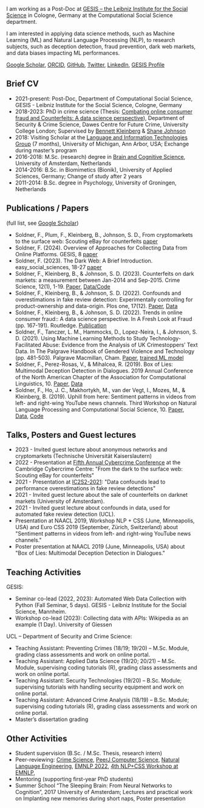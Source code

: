 
I am working as a Post-Doc at [GESIS – the Leibniz Institute for the Social Science](https://www.gesis.org/home) in Cologne, Germany at the Computational Social Science department. 

I am interested in applying data science methods, such as Machine Learning (ML) and Natural Language Processing (NLP), to research subjects, such as deception detection, fraud prevention, dark web markets, and data biases impacting ML performances.

[Google Scholar](https://scholar.google.com/citations?hl=en&user=fAMVIXYAAAAJ), [ORCID](https://orcid.org/0000-0001-5324-3581), [GitHub](https://github.com/Felix-Soldner), [Twitter](https://twitter.com/FelixSoldner), [LinkedIn](https://www.linkedin.com/in/felix-soldner/), [GESIS Profile](https://www.gesis.org/institut/mitarbeiterverzeichnis/person/Felix.Soldner)

## Brief CV
- 2021-present: Post-Doc, Department of Computational Social Science, GESIS - Leibniz Institute for the Social Science, Cologne, Germany
-	2018-2023: PhD in crime science (Thesis: [Combating online consumer fraud and Counterfeits: A data science perspective](https://discovery.ucl.ac.uk/id/eprint/10182179/)), Department of Security & Crime Science, Dawes Centre for Future Crime, University College London; Supervised by [Bennett Kleinberg](https://bkleinberg.net/) & [Shane Johnson]( https://www.ucl.ac.uk/jill-dando-institute/about-us/people/academic-staff/shane-johnson)
-	2018: Visiting Scholar at the [Language and Information Technologies Group]( http://lit.eecs.umich.edu/) (7 months), University of Michigan, Ann Arbor, USA; Exchange during master’s program
-	2016-2018: M.Sc. (research) degree in [Brain and Cognitive Science]( https://iis.uva.nl/en/shared/subsites/graduate-school-of-sciences/en/research-masters/brain-and-cognitive-sciences/brain-and-cognitive-sciences.html?1570374685127=), University of Amsterdam, Netherlands
-	2014-2016: B.Sc. in Biomimetics (Bionik), University of Applied Sciences, Germany; Change of study after 2 years
-	2011-2014: B.Sc. degree in Psychology, University of Groningen, Netherlands

## Publications / Papers 
(full list, see [Google Scholar](https://scholar.google.com/citations?hl=en&user=fAMVIXYAAAAJ))
- Soldner, F., Plum, F., Kleinberg, B., Johnson, S. D., From cryptomarkets to the surface web: Scouting eBay for counterfeits [paper](https://arxiv.org/pdf/2406.05021)
- Soldner, F. (2024). Overview of Approaches for Collecting Data from Online Platforms. GESIS, 8 [paper](https://www.gesis.org/fileadmin/admin/Dateikatalog/pdf/guides/08_Soldner_Overview_Collecting_Platform_Data.pdf)
- Soldner, F. (2023). The Dark Web: A Brief Introduction. easy_social_sciences, 18-27 [paper](https://www.ssoar.info/ssoar/handle/document/90697)
- Soldner, F., Kleinberg, B., & Johnson, S. D. (2023). Counterfeits on dark markets: a measurement between Jan-2014 and Sep-2015. Crime Science, 12(1), 1-19. [Paper](https://crimesciencejournal.biomedcentral.com/articles/10.1186/s40163-023-00195-2), [Data/Code](https://osf.io/32au4/)
- Soldner, F., Kleinberg, B., & Johnson, S. D. (2022). Confounds and overestimations in fake review detection: Experimentally controlling for product-ownership and data-origin. Plos one, 17(12). [Paper](https://doi.org/10.1371/journal.pone.0277869), [Data](https://osf.io/29euc/)
- Soldner, F., Kleinberg, B., & Johnson, S. D. (2022). Trends in online consumer fraud:: A data science perspective. In A Fresh Look at Fraud (pp. 167-191). Routledge. [Publication](https://www.taylorfrancis.com/chapters/edit/10.4324/9781003017189-9/trends-online-consumer-fraud-felix-soldner-bennett-kleinberg-shane-johnson)
- Soldner, F., Tanczer, L. M., Hammocks, D., Lopez-Neira, I., & Johnson, S. D. (2021). Using Machine Learning Methods to Study Technology-Facilitated Abuse: Evidence from the Analysis of UK Crimestoppers’ Text Data. In The Palgrave Handbook of Gendered Violence and Technology (pp. 481-503). Palgrave Macmillan, Cham. [Paper](https://link.springer.com/chapter/10.1007/978-3-030-83734-1_24), [trained ML model](https://osf.io/fea5j/?%20view_only=35786879fdee4d21bc1da71cba3661d1)
-	Soldner, F., Perez-Rosas, V., & Mihalcea, R. (2019). Box of Lies: Multimodal Deception Detection in Dialogues. 2019 Annual Conference of the North American Chapter of the Association for Computational Linguistics, 10. [Paper](https://www.aclweb.org/anthology/N19-1175/), [Data](http://web.eecs.umich.edu/~mihalcea/downloads/multimodalDialogDeception.zip)
-	Soldner, F., Ho, J. C., Makhortykh, M., van der Vegt, I., Mozes, M., & Kleinberg, B. (2019). Uphill from here: Sentiment patterns in videos from left- and right-wing YouTube news channels. Third Workshop on Natural Language Processing and Computational Social Science, 10. [Paper](https://www.aclweb.org/anthology/W19-2110/), [Data]( https://github.com/ben-aaron188/ltta_workshop), [Code](https://github.com/ben-aaron188/naive_context_sentiment)


## Talks, Posters and Guest lectures
- 2023 - Invited guest lecture about anonymous networks and cryptomarkets (Technische Universität Kaiserslautern)
- 2022 - Presentation at [Fifth Annual Cybercrime Conference](https://www.cambridgecybercrime.uk/conference2022.html) at the Cambridge Cybercrime Centre: "From the dark to the surface web: Scouting eBay for counterfeits"
- 2021 - Presentation at [IC2S2-2021](https://ic2s2-2021.ethz.ch/): "Data confounds lead to performance overestimations in fake review detections"
- 2021 - Invited guest lecture about the sale of counterfeits on darknet markets (University of Amsterdam).
- 2021 - Invited guest lecture about confounds in data, used for automated fake review detection (UCL).
-	Presentation at NAACL 2019, Workshop NLP + CSS (June, Minneapolis, USA) and Euro CSS 2019 (September, Zürich, Switzerland) about "Sentiment patterns in videos from left- and right-wing YouTube news channels."
- Poster presentation at NAACL 2019 (June, Minneapolis, USA) about "Box of Lies: Multimodal Deception Detection in Dialogues."


## Teaching Activities
GESIS:
- Seminar co-lead (2022, 2023): Automated Web Data Collection with Python (Fall Seminar, 5 days). GESIS - Leibniz Institute for the Social Science, Mannheim.
- Workshop co-lead (2023): Collecting data with APIs: Wikipedia as an example (1 Day). University of Giessen

UCL – Department of Security and Crime Science:
-	Teaching Assistant: Preventing Crimes (18/19; 19/20) – M.Sc. Module, grading class assessments and work on online portal.
-	Teaching Assistant: Applied Data Science (19/20; 20/21) – M.Sc. Module, supervising coding tutorials (R), grading class assessments and work on online portal.
-	Teaching Assistant: Security Technologies (19/20) – B.Sc. Module; supervising tutorials with handling security equipment and work on online portal.
-	Teaching Assistant: Advanced Crime Analysis (18/19) – B.Sc. Module; supervising coding tutorials (R), grading class assessments and work on online portal.
-	Master’s dissertation grading

## Other Activities
- Student supervision (B.Sc. / M.Sc. Thesis, research intern)
- Peer-reviewing:
  [Crime Science](https://crimesciencejournal.biomedcentral.com/),
  [PeerJ Computer Science](https://peerj.com/computer-science/),
  [Natural Language Engineering](https://www.cambridge.org/core/journals/natural-language-engineering),
  [EMNLP 2022](https://2022.emnlp.org/),
  [4th NLP+CSS Workshop at EMNLP](https://sites.google.com/site/nlpandcss/nlp-css-at-emnlp-2020),
- Mentoring (supporting first-year PhD students)
-	Summer School “The Sleeping Brain: From Neural Networks to Cognition”, 2017 University of Amsterdam; Lectures and practical work on Implanting new memories during short naps, Poster presentation

